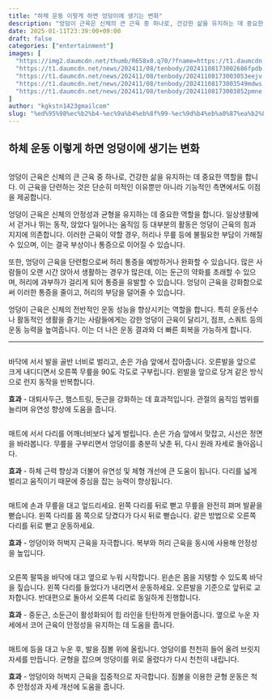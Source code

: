 ```yaml
---
title: "하체 운동 이렇게 하면 엉덩이에 생기는 변화"
description: "엉덩이 근육은 신체의 큰 근육 중 하나로, 건강한 삶을 유지하는 데 중요한 역할을 합니다. 이 근육을 단련하는 것은 단순히 미적인 이유뿐만 아니라 기능적인 측면에서도 이점을 제공합니다."
date: 2025-01-11T23:39:00+09:00
draft: false
categories: ["entertainment"]
images: [
  "https://img2.daumcdn.net/thumb/R658x0.q70/?fname=https://t1.daumcdn.net/news/202411/08/tenbody/20241108173002220fmdf.jpg"
  "https://t1.daumcdn.net/news/202411/08/tenbody/20241108173002686fpdb.gif"
  "https://t1.daumcdn.net/news/202411/08/tenbody/20241108173003053eejv.gif"
  "https://t1.daumcdn.net/news/202411/08/tenbody/20241108173003549mdws.gif"
  "https://t1.daumcdn.net/news/202411/08/tenbody/20241108173003852pmne.gif"
]
author: "kgkstn1423gmailcom"
slug: "%ed%95%98%ec%b2%b4-%ec%9a%b4%eb%8f%99-%ec%9d%b4%eb%a0%87%ea%b2%8c-%ed%95%98%eb%a9%b4-%ec%97%89%eb%8d%a9%ec%9d%b4%ec%97%90-%ec%83%9d%ea%b8%b0%eb%8a%94-%eb%b3%80%ed%99%94"
---
```


<h2 >하체 운동 이렇게 하면 엉덩이에 생기는 변화</h2> <figure ><img src="https://img2.daumcdn.net/thumb/R658x0.q70/?fname=https://t1.daumcdn.net/news/202411/08/tenbody/20241108173002220fmdf.jpg" alt=""/></figure> <p>엉덩이 근육은 신체의 큰 근육 중 하나로, 건강한 삶을 유지하는 데 중요한 역할을 합니다. 이 근육을 단련하는 것은 단순히 미적인 이유뿐만 아니라 기능적인 측면에서도 이점을 제공합니다.</p> <p>엉덩이 근육은 신체의 안정성과 균형을 유지하는 데 중요한 역할을 합니다. 일상생활에서 걷거나 뛰는 동작, 앉았다 일어나는 움직임 등 대부분의 활동은 엉덩이 근육의 힘과 지지에 의존합니다. 이러한 근육이 약할 경우, 허리나 무릎 등에 불필요한 부담이 가해질 수 있으며, 이는 결국 부상이나 통증으로 이어질 수 있습니다.</p> <p>또한, 엉덩이 근육을 단련함으로써 허리 통증을 예방하거나 완화할 수 있습니다. 많은 사람들이 오랜 시간 앉아서 생활하는 경우가 많은데, 이는 둔근의 약화를 초래할 수 있으며, 허리에 과부하가 걸리게 되어 통증을 유발할 수 있습니다. 엉덩이 근육을 강화함으로써 이러한 통증을 줄이고, 허리의 부담을 덜어줄 수 있습니다.</p> <p>엉덩이 근육은 신체의 전반적인 운동 성능을 향상시키는 역할을 합니다. 특히 운동선수나 활동적인 생활을 즐기는 사람들에게는 강한 엉덩이 근육이 달리기, 점프, 스쿼트 등의 운동 능력을 높여줍니다. 이는 더 나은 운동 결과와 더 빠른 회복을 가능하게 합니다.</p> <hr /> <figure ><img src="https://t1.daumcdn.net/news/202411/08/tenbody/20241108173002686fpdb.gif" alt=""/></figure> <p>바닥에 서서 발을 골반 너비로 벌리고, 손은 가슴 앞에서 잡아줍니다. 오른발을 앞으로 크게 내디디면서 오른쪽 무릎을 90도 각도로 구부립니다. 왼발을 앞으로 당겨 같은 방식으로 런지 동작을 반복합니다.</p> <p><strong>효과</strong> - 대퇴사두근, 햄스트링, 둔근을 강화하는 데 효과적입니다. 관절의 움직임 범위를 늘리며 유연성 향상에 도움을 줍니다.</p> <figure ><img src="https://t1.daumcdn.net/news/202411/08/tenbody/20241108173003053eejv.gif" alt=""/></figure> <p>매트에 서서 다리를 어깨너비보다 넓게 벌립니다. 손은 가슴 앞에서 맞잡고, 시선은 정면을 바라봅니다. 무릎을 구부리면서 엉덩이를 충분히 낮춘 뒤, 다시 원래 자세로 돌아옵니다.</p> <p><strong>효과</strong> - 하체 근력 향상과 더불어 유연성 및 체형 개선에 큰 도움이 됩니다. 다리를 넓게 벌리고 움직이기 때문에 중심을 잡는 능력이 향상됩니다.</p> <figure ><img src="https://t1.daumcdn.net/news/202411/08/tenbody/20241108173003549mdws.gif" alt=""/></figure> <p>매트에 손과 무릎을 대고 엎드리세요. 왼쪽 다리를 뒤로 뻗고 무릎을 완전히 펴며 발끝을 뻗습니다. 왼쪽 다리를 몸 쪽으로 당겼다가 다시 뒤로 뻗습니다. 같은 방법으로 오른쪽 다리를 뒤로 뻗고 운동하세요.</p> <p><strong>효과</strong> - 엉덩이와 허벅지 근육을 자극합니다. 복부와 허리 근육을 동시에 사용해 안정성을 높입니다.</p> <figure ><img src="https://t1.daumcdn.net/news/202411/08/tenbody/20241108173003852pmne.gif" alt=""/></figure> <p>오른쪽 팔뚝을 바닥에 대고 옆으로 누워 시작합니다. 왼손은 몸을 지탱할 수 있도록 바닥을 짚습니다. 왼쪽 다리를 들었다가 내리면서 운동하세요. 오른발을 기준으로 앞뒤로 교차합니다. 반대편으로 돌아서 오른쪽 다리로 동일하게 진행합니다.</p> <p><strong>효과</strong> - 중둔근, 소둔근이 활성화되어 힙 라인을 탄탄하게 만들어줍니다. 옆으로 누운 자세에서 코어 근육이 안정성을 유지하는 데 도움을 줍니다.</p> <figure ><img src="https://t1.daumcdn.net/news/202411/08/tenbody/20241108173004148aftb.gif" alt=""/></figure> <p>매트에 등을 대고 누운 후, 발을 짐볼 위에 올립니다. 엉덩이를 천천히 들어 올려 브릿지 자세를 만듭니다. 균형을 잡으며 엉덩이를 위로 올렸다가 다시 천천히 내립니다.</p> <p><strong>효과</strong> - 엉덩이와 허벅지 근육을 집중적으로 자극합니다. 짐볼을 이용한 균형 운동은 척추 안정성과 자세 개선에 도움을 줍니다.</p>